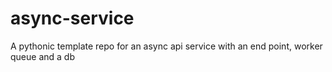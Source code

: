 # async-service
A pythonic template repo for an async api service with an end point, worker queue and a db
